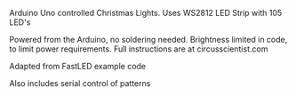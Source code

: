 Arduino Uno controlled Christmas Lights. 
Uses WS2812 LED Strip with 105 LED's

Powered from the Arduino, no soldering needed. 
Brightness limited in code, to limit power requirements.
Full instructions are at circusscientist.com

Adapted from FastLED example code

Also includes serial control of patterns